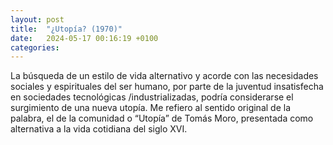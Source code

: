 ```yaml
---
layout: post
title:  "¿Utopía? (1970)"
date:   2024-05-17 00:16:19 +0100
categories:
---
```

La búsqueda de un estilo de vida alternativo y acorde con las necesidades sociales y espirituales del ser humano, por parte de la juventud insatisfecha en sociedades tecnológicas /industrializadas, podría considerarse el surgimiento de una nueva utopía. Me refiero al sentido original de la palabra, el de la comunidad o “Utopía” de Tomás Moro, presentada como alternativa a la vida cotidiana del siglo XVI.